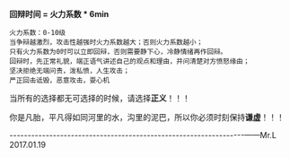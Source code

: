 **回辩时间 = 火力系数 \* 6min**

```
火力系数：0-10级
当争辩越激烈，攻击性越强时火力系数越大；否则火力系数越小；
只有火力系数为0时可以立即回辩，否则需要静下心，冷静情绪再作回辩。
回辩时，先正常礼貌，端正语气讲述自己的观点和理由，并问清楚对方愤怒缘由；
坚决拒绝无端问责，泼私愤，人生攻击；
严正回击诋毁，恶意攻击，耍心机
```

当所有的选择都无可选择的时候，请选择**正义**！！！

你是凡胎，平凡得如同河里的水，沟里的泥巴，所以你必须时刻保持**谦虚**！！！

-----------------------------------------------------------------——Mr.L  2017.01.19